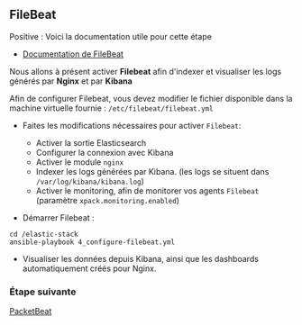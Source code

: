 ## FileBeat

Positive
: Voici la documentation utile pour cette étape

- [Documentation de FileBeat](https://www.elastic.co/guide/en/beats/filebeat/current/index.html)

Nous allons à présent activer **Filebeat** afin d'indexer et visualiser les logs générés par **Nginx** et par **Kibana**

Afin de configurer Filebeat, vous devez modifier le fichier disponible dans la machine virtuelle fournie : `/etc/filebeat/filebeat.yml`

- Faites les modifications nécessaires pour activer `Filebeat`:

  - Activer la sortie Elasticsearch
  - Configurer la connexion avec Kibana
  - Activer le module `nginx`
  - Indexer les logs générées par Kibana. (les logs se situent dans `/var/log/kibana/kibana.log`)
  - Activer le monitoring, afin de monitorer vos agents `Filebeat` (paramètre `xpack.monitoring.enabled`)

- Démarrer Filebeat :

```
cd /elastic-stack
ansible-playbook 4_configure-filebeat.yml
```

- Visualiser les données depuis Kibana, ainsi que les dashboards automatiquement créés pour Nginx.

### Étape suivante

[PacketBeat](https://codelab-elastic.firebaseapp.com/#3)
